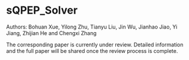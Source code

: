 # sQPEP_Solver
Authors: Bohuan Xue, Yilong Zhu, Tianyu Liu, Jin Wu, Jianhao Jiao, Yi Jiang, Zhijian He and Chengxi Zhang

The corresponding paper is currently under review. Detailed information and the full paper will be shared once the review process is complete.

